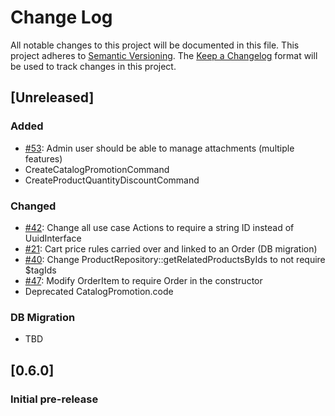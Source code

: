 # Change Log
All notable changes to this project will be documented in this file.
This project adheres to [Semantic Versioning](http://semver.org/).
The [Keep a Changelog](http://keepachangelog.com/) format will be
used to track changes in this project.

## [Unreleased]

### Added
- [#53](../../issues/53): Admin user should be able to manage attachments (multiple features)
- CreateCatalogPromotionCommand
- CreateProductQuantityDiscountCommand

### Changed
- [#42](../../issues/42): Change all use case Actions to require a string ID instead of UuidInterface
- [#21](../../issues/21): Cart price rules carried over and linked to an Order (DB migration)
- [#40](../../issues/40): Change ProductRepository::getRelatedProductsByIds to not require $tagIds
- [#47](../../issues/47): Modify OrderItem to require Order in the constructor
- Deprecated CatalogPromotion.code

### DB Migration
- TBD

## [0.6.0]

### Initial pre-release
